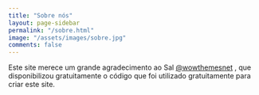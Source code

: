 ```yaml
---
title: "Sobre nós"
layout: page-sidebar
permalink: "/sobre.html"
image: "/assets/images/sobre.jpg"
comments: false
---
```

Este site merece um grande agradecimento ao <i class="fa fa-heart text-danger"></i> Sal [@wowthemesnet](https://www.wowthemes.net/category/free-themes-templates/) , que disponibilizou gratuitamente o código que foi utilizado gratuitamente para criar este site.
